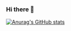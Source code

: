 ### Hi there 👋


[![Anurag's GitHub stats](https://github-readme-stats.vercel.app/api?username=MaximovNick)](https://github.com/anuraghazra/github-readme-stats)
